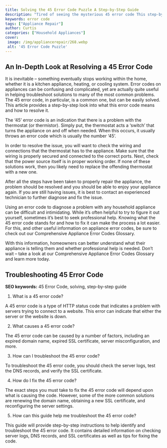 ```yaml
---
title: Solving the 45 Error Code Puzzle A Step-by-Step Guide
description: "Tired of seeing the mysterious 45 error code This step-by-step guide will help you crack the puzzle and resolve the issue quickly and easily"
keywords: error code
tags: ["Appliance Repair"]
author: Curtis
categories: ["Household Appliances"]
cover: 
 image: /img/appliancerepair/268.webp
 alt: '45 Error Code Puzzle'
---
```

## An In-Depth Look at Resolving a 45 Error Code 

It is inevitable – something eventually stops working within the home, whether it is a kitchen appliance, heating, or cooling system. Error codes on appliances can be confusing and complicated, yet are actually quite useful in helping troubleshoot solutions to many of the most common problems. The 45 error code, in particular, is a common one, but can be easily solved. This article provides a step-by-step look into what this error code means and how to resolve it. 

The ‘45’ error code is an indication that there is a problem with the thermostat (or thermistor). Simply put, the thermostat acts a ‘switch’ that turns the appliance on and off when needed. When this occurs, it usually throws an error code which is usually the number ‘45’. 

In order to resolve the issue, you will want to check the wiring and connections that the thermostat has to the appliance. Make sure that the wiring is properly secured and connected to the correct ports. Next, check that the power source itself is in proper working order. If none of these solutions work, then you likely need to replace the offending thermostat with a new one. 

After all the steps have been taken to properly repair the appliance, the problem should be resolved and you should be able to enjoy your appliance again. If you are still having issues, it is best to contact an experienced technician to further diagnose and fix the issue. 

Using an error code to diagnose a problem with any household appliance can be difficult and intimidating. While it’s often helpful to try to figure it out yourself, sometimes it’s best to seek professional help. Knowing what the 45 error code stands for and how to fix it can make the process a lot easier. For this, and other useful information on appliance error codes, be sure to check out our Comprehensive Appliance Error Codes Glossary. 

With this information, homeowners can better understand what their appliance is telling them and whether professional help is needed. Don’t wait – take a look at our Comprehensive Appliance Error Codes Glossary and learn more today.
## Troubleshooting 45 Error Code

**SEO keywords:** 45 Error Code, solving, step-by-step guide

1. What is a 45 error code?

A 45 error code is a type of HTTP status code that indicates a problem with servers trying to connect to a website. This error can indicate that either the server or the website is down.

2. What causes a 45 error code?

The 45 error code can be caused by a number of factors, including an expired domain name, expired SSL certificate, server misconfiguration, and more.

3. How can I troubleshoot the 45 error code?

To troubleshoot the 45 error code, you should check the server logs, test the DNS records, and verify the SSL certificate.

4. How do I fix the 45 error code?

The exact steps you must take to fix the 45 error code will depend upon what is causing the code. However, some of the more common solutions are renewing the domain name, obtaining a new SSL certificate, and reconfiguring the server settings.

5. How can this guide help me troubleshoot the 45 error code?

This guide will provide step-by-step instructions to help identify and troubleshoot the 45 error code. It contains detailed information on checking server logs, DNS records, and SSL certificates as well as tips for fixing the code.
